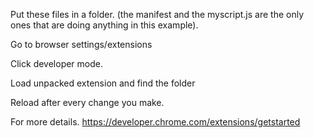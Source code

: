 Put these files in a folder.  (the manifest and the myscript.js are the only ones that are doing anything in this example).

Go to browser settings/extensions 

Click developer mode.

Load unpacked extension and find the folder

Reload after every change you make.

For more details.
https://developer.chrome.com/extensions/getstarted
